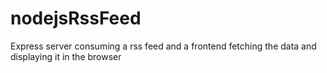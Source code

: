 # nodejsRssFeed
Express server consuming a rss feed and a frontend fetching the data and displaying it in the browser
